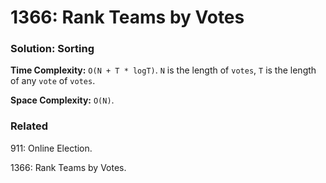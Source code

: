 # 1366: Rank Teams by Votes

### Solution: Sorting
**Time Complexity:** `O(N + T * logT)`. `N` is the length of `votes`, `T` is the length of any `vote` of `votes`.

**Space Complexity:** `O(N)`.

### Related
911: Online Election.

1366: Rank Teams by Votes.
